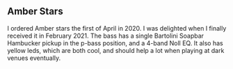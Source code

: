 ## Amber Stars

I ordered Amber stars the first of April in 2020. I was delighted when I finally received it in February 2021.
The bass has a single Bartolini Soapbar Hambucker pickup in the p-bass position, and a 4-band Noll EQ.
It also has yellow leds, which are both cool, and should help a lot when playing at dark venues eventually.